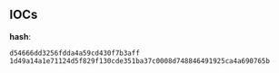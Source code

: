 
## IOCs

__hash__:

```text
d54666dd3256fdda4a59cd430f7b3aff
1d49a14a1e71124d5f829f130cde351ba37c0008d748846491925ca4a690765b
```
